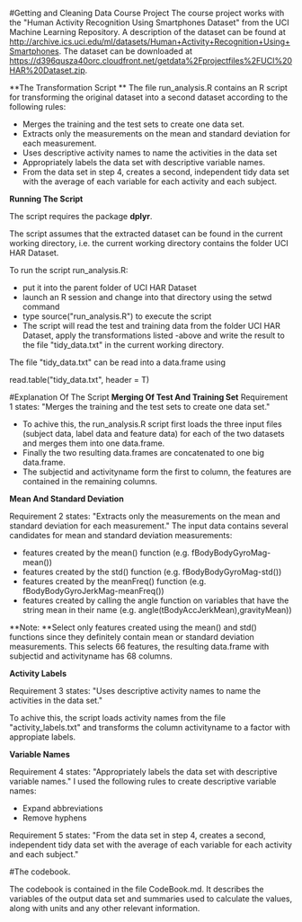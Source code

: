 #Getting and Cleaning Data Course Project
The course project works with the "Human Activity Recognition Using Smartphones Dataset" from the UCI Machine Learning Repository. A description of the dataset can be found at http://archive.ics.uci.edu/ml/datasets/Human+Activity+Recognition+Using+Smartphones. 
The dataset can be downloaded at https://d396qusza40orc.cloudfront.net/getdata%2Fprojectfiles%2FUCI%20HAR%20Dataset.zip.

**The Transformation Script **
The file run_analysis.R contains an R script for transforming the original dataset into a second dataset according to the following rules:

* Merges the training and the test sets to create one data set.
* Extracts only the measurements on the mean and standard deviation for each measurement.
* Uses descriptive activity names to name the activities in the data set
* Appropriately labels the data set with descriptive variable names.
* From the data set in step 4, creates a second, independent tidy data set with the average of each variable for each activity and each subject.

**Running The Script**

The script requires the package **dplyr**.

The script assumes that the extracted dataset can be found in the current working directory, i.e. the current working directory contains the folder UCI HAR Dataset.

To run the script run_analysis.R:

* put it into the parent folder of UCI HAR Dataset
* launch an R session and change into that directory using the setwd command
* type source("run_analysis.R") to execute the script
* The script will read the test and training data from the folder UCI HAR Dataset, apply the transformations listed -above and write the result to the file "tidy_data.txt" in the current working directory.

The file "tidy_data.txt" can be read into a data.frame using

read.table("tidy_data.txt", header = T)

#Explanation Of The Script
**Merging Of Test And Training Set**
Requirement 1 states: "Merges the training and the test sets to create one data set." 
* To achive this, the run_analysis.R script first loads the three input files (subject data, label data and feature data) for each of the two datasets and merges them into one data.frame. 
* Finally the two resulting data.frames are concatenated to one big data.frame. 
* The subjectid and activityname form the first to column, the features are contained in the remaining columns.

**Mean And Standard Deviation**

Requirement 2 states: "Extracts only the measurements on the mean and standard deviation for each measurement." The input data contains several candidates for mean and standard deviation measurements:

* features created by the mean() function (e.g. fBodyBodyGyroMag-mean())
* features created by the std() function (e.g. fBodyBodyGyroMag-std())
* features created by the meanFreq() function (e.g. fBodyBodyGyroJerkMag-meanFreq())
* features created by calling the angle function on variables that have the string mean in their name (e.g. angle(tBodyAccJerkMean),gravityMean))

**Note: **Select only features created using the mean() and std() functions since they definitely contain mean or standard deviation measurements. This selects 66 features, the resulting data.frame with subjectid and activityname has 68 columns.

**Activity Labels**

Requirement 3 states: "Uses descriptive activity names to name the activities in the data set." 

To achive this, the script loads activity names from the file "activity_labels.txt" and transforms the column activityname to a factor with appropiate labels.

**Variable Names**

Requirement 4 states: "Appropriately labels the data set with descriptive variable names." I used the following rules to create descriptive variable names:

* Expand abbreviations
* Remove hyphens

Requirement 5 states: "From the data set in step 4, creates a second, independent tidy data set with the average of each variable for each activity and each subject."

#The codebook.

The codebook is contained in the file CodeBook.md. It describes the variables of the output data set and summaries used to calculate the values, along with units and any other relevant information.
